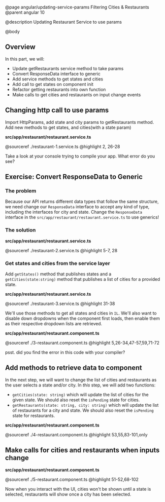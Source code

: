 @page angular/updating-service-params Filtering Cities & Restaurants
@parent angular 10

@description Updating Restaurant Service to use params

@body

## Overview

In this part, we will:

- Update getRestaurants service method to take params
- Convert ResponseData interface to generic
- Add service methods to get states and cities
- Add call to get states on component init
- Refactor getting restaurants into own function
- Make calls to get cities and restaurants on input change events

## Changing http call to use params

Import HttpParams, add state and city params to getRestaurants method. Add new methods to get states, and cities(with a state param)

__src/app/restaurant/restaurant.service.ts__

@sourceref ./restaurant-1.service.ts
@highlight 2, 26-28

Take a look at your console trying to compile your app. What error do you see?

## Exercise: Convert ResponseData to Generic


### The problem

Because our API returns different data types that follow the same structure, we need change our `ResponseData` interface to accept any kind of type, including the interfaces for city and state. Change the `ResponseData` interface in the `src/app/restaurant/restaurant.service.ts` to use generics!

### The solution

__src/app/restaurant/restaurant.service.ts__

@sourceref ./restaurant-2.service.ts
@highlight 5-7, 28




### Get states and cities from the service layer


Add `getStates()` method that publishes states and a
`getCities(state:string)` method that publishes a list of cities
for a provided state.

__src/app/restaurant/restaurant.service.ts__

@sourceref ./restaurant-3.service.ts
@highlight 31-38

We'll use those methods to get all states and cities in `IL`. We'll also want to disable down dropdowns when the component first loads, then enable them as their respective dropdown lists are retrieved.

__src/app/restaurant/restaurant.component.ts__

@sourceref ./3-restaurant.component.ts
@highlight 5,26-34,47-57,59,71-72

psst. did you find the error in this code with your compiler?

## Add methods to retrieve data to component

In the next step, we will want to change the list of cities and restaurants
as the user selects a state and/or city.  In _this_ step, we will
add two functions:

- `getCities(state: string)` which will update the list of cities for
  the given state. We should also reset the `isPending` state for cities.
- `getRestaurants(state: string, city: string)` which will update the list of
  restaurants for a city and state. We should also reset the `isPending` state for restaurants.

__src/app/restaurant/restaurant.component.ts__

@sourceref ./4-restaurant.component.ts
@highlight 53,55,83-101,only

## Make calls for cities and restaurants when inputs change

__src/app/restaurant/restaurant.component.ts__

@sourceref ./5-restaurant.component.ts
@highlight 51-52,68-102

Now when you interact with the UI, cities won't be shown until a state is selected, restaurants will show once a city has been selected.
